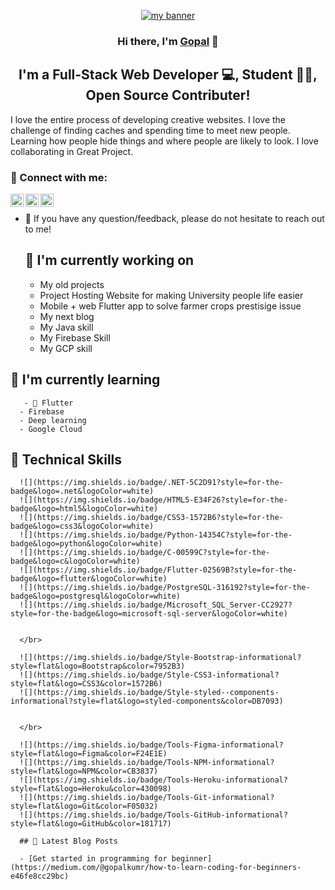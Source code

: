 <p align="center">
        <a href="https://www.linkedin.com/in/gopalkumar0" target="_blank" rel="noreferrer"><img src="https://user-images.githubusercontent.com/91552766/222140214-41c3f517-b3d5-4265-ae25-767420ef115c.png" alt="my banner"></a>
      </p>
      
 <h3 align="center">
      Hi there, I'm <a href="[https://www.yushi.dev/](https://www.linkedin.com/in/gopalkumar0)" target="_blank" rel="noreferrer">Gopal</a> 👋
      </h3>
 <h2 align="center">
      I'm a Full-Stack Web Developer 💻, Student 🧑‍💻, Open Source Contributer!
      </h2> 
I love the entire process of developing creative websites. I love the challenge of finding caches and spending time to meet new people. Learning how people hide things and where people are likely to look. I love collaborating in Great Project.
      
 ### 🤝 Connect with me:
 <a href="https://www.instagram.com/gopalkmrr/"><img align="left" src="https://raw.githubusercontent.com/yushi1007/yushi1007/main/images/instagram.svg" alt="gopalkumrr | Instagram" width="21px"/></a>
 <a href="https://www.linkedin.com/in/gopalkumar0/"><img align="left" src="https://raw.githubusercontent.com/yushi1007/yushi1007/main/images/linkedin.svg" alt="Gopal Kumar | LinkedIn" width="21px"/></a>

<a href="https://medium.com/@gopalkumr"><img align="left" src="https://raw.githubusercontent.com/yushi1007/yushi1007/main/images/medium.svg" alt="Gopal Kumar | Medium" width="21px"/></a>
</br>

 - 💬 If you have any question/feedback, please do not hesitate to reach out to me!
      
      ## 🔭 I'm currently working on
      
      - My old projects
      - Project Hosting Website for making University people life easier
      - Mobile + web Flutter app to solve farmer crops prestisige issue
      - My next blog
      - My Java skill
      - My Firebase Skill
      - My GCP skill

 ## 🌱 I'm currently learning
    
       - 📱 Flutter
      - Firebase
      - Deep learning
      - Google Cloud 
      
## 💼 Technical Skills
      
      
      ![](https://img.shields.io/badge/.NET-5C2D91?style=for-the-badge&logo=.net&logoColor=white)
      ![](https://img.shields.io/badge/HTML5-E34F26?style=for-the-badge&logo=html5&logoColor=white)
      ![](https://img.shields.io/badge/CSS3-1572B6?style=for-the-badge&logo=css3&logoColor=white)
      ![](https://img.shields.io/badge/Python-14354C?style=for-the-badge&logo=python&logoColor=white)
      ![](https://img.shields.io/badge/C-00599C?style=for-the-badge&logo=c&logoColor=white)
      ![](https://img.shields.io/badge/Flutter-02569B?style=for-the-badge&logo=flutter&logoColor=white)
      ![](https://img.shields.io/badge/PostgreSQL-316192?style=for-the-badge&logo=postgresql&logoColor=white)
      ![](https://img.shields.io/badge/Microsoft_SQL_Server-CC2927?style=for-the-badge&logo=microsoft-sql-server&logoColor=white)
      
      
      </br>
      
      ![](https://img.shields.io/badge/Style-Bootstrap-informational?style=flat&logo=Bootstrap&color=7952B3)
      ![](https://img.shields.io/badge/Style-CSS3-informational?style=flat&logo=CSS3&color=1572B6)
      ![](https://img.shields.io/badge/Style-styled--components-informational?style=flat&logo=styled-components&color=DB7093)
      
      
      </br>
      
      ![](https://img.shields.io/badge/Tools-Figma-informational?style=flat&logo=Figma&color=F24E1E)
      ![](https://img.shields.io/badge/Tools-NPM-informational?style=flat&logo=NPM&color=CB3837)
      ![](https://img.shields.io/badge/Tools-Heroku-informational?style=flat&logo=Heroku&color=430098)
      ![](https://img.shields.io/badge/Tools-Git-informational?style=flat&logo=Git&color=F05032)
      ![](https://img.shields.io/badge/Tools-GitHub-informational?style=flat&logo=GitHub&color=181717)
      
      ## 📝 Latest Blog Posts
      
      - [Get started in programming for beginner](https://medium.com/@gopalkumr/how-to-learn-coding-for-beginners-e46fe8cc29bc)
       
     
      
